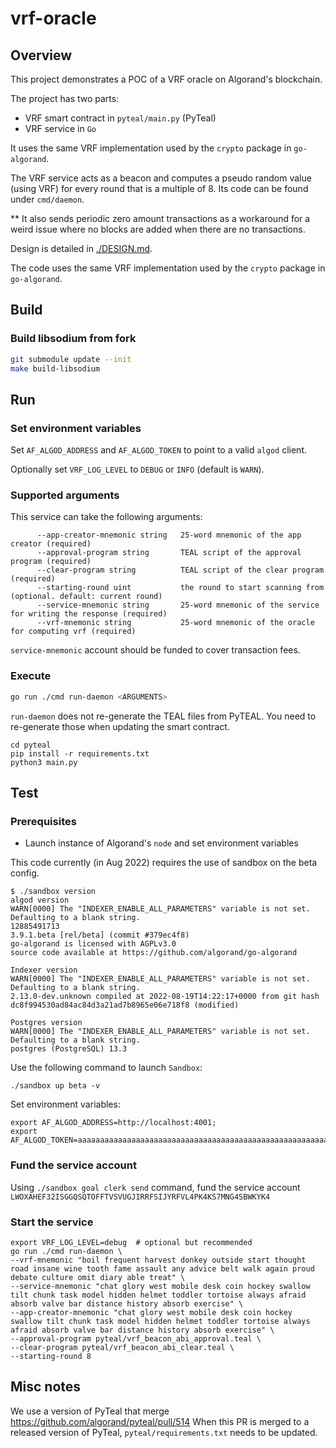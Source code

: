 # vrf-oracle

## Overview

This project demonstrates a POC of a VRF oracle on Algorand's blockchain.

The project has two parts:
* VRF smart contract in `pyteal/main.py` (PyTeal)
* VRF service in `Go`

It uses the same VRF implementation used by the `crypto` package in `go-algorand`.

The VRF service acts as a beacon and computes a pseudo random value (using VRF) for every round that is a multiple of 8. Its code can be found under `cmd/daemon`.

** It also sends periodic zero amount transactions as a workaround for a weird issue where no blocks are added when there are no transactions.

Design is detailed in [./DESIGN.md](DESIGN.md).

The code uses the same VRF implementation used by the `crypto` package in `go-algorand`.

## Build

### Build libsodium from fork

```sh
git submodule update --init
make build-libsodium
```

## Run

### Set environment variables

Set `AF_ALGOD_ADDRESS` and `AF_ALGOD_TOKEN` to point to a valid `algod` client.

Optionally set `VRF_LOG_LEVEL` to `DEBUG` or `INFO` (default is `WARN`).


### Supported arguments

This service can take the following arguments:
```
      --app-creator-mnemonic string   25-word mnemonic of the app creator (required)
      --approval-program string       TEAL script of the approval program (required)
      --clear-program string          TEAL script of the clear program (required)
      --starting-round uint           the round to start scanning from (optional. default: current round)
      --service-mnemonic string       25-word mnemonic of the service for writing the response (required)
      --vrf-mnemonic string           25-word mnemonic of the oracle for computing vrf (required)
```

`service-mnemonic` account should be funded to cover transaction fees.

### Execute

```sh
go run ./cmd run-daemon <ARGUMENTS>
```

`run-daemon` does not re-generate the TEAL files from PyTEAL.
You need to re-generate those when updating the smart contract.

```
cd pyteal
pip install -r requirements.txt
python3 main.py
```

## Test

### Prerequisites

- Launch instance of Algorand's `node` and set environment variables

This code currently (in Aug 2022) requires the use of sandbox on the beta config.

```shell
$ ./sandbox version
algod version
WARN[0000] The "INDEXER_ENABLE_ALL_PARAMETERS" variable is not set. Defaulting to a blank string.
12885491713
3.9.1.beta [rel/beta] (commit #379ec4f8)
go-algorand is licensed with AGPLv3.0
source code available at https://github.com/algorand/go-algorand

Indexer version
WARN[0000] The "INDEXER_ENABLE_ALL_PARAMETERS" variable is not set. Defaulting to a blank string.
2.13.0-dev.unknown compiled at 2022-08-19T14:22:17+0000 from git hash dc8f994530ad84ac84d3a21ad7b8965e06e718f8 (modified)

Postgres version
WARN[0000] The "INDEXER_ENABLE_ALL_PARAMETERS" variable is not set. Defaulting to a blank string.
postgres (PostgreSQL) 13.3
```

Use the following command to launch `Sandbox`:
```shell
./sandbox up beta -v
```

Set environment variables:
```shell
export AF_ALGOD_ADDRESS=http://localhost:4001;
export AF_ALGOD_TOKEN=aaaaaaaaaaaaaaaaaaaaaaaaaaaaaaaaaaaaaaaaaaaaaaaaaaaaaaaaaaaaaaaa;
```

### Fund the service account

Using `./sandbox goal clerk send` command, fund the service account `LWOXAHEF32ISGGQSQTOFFTVSVUGJIRRFSIJYRFVL4PK4KS7MNG4SBWKYK4`

### Start the service

```shell
export VRF_LOG_LEVEL=debug  # optional but recommended
go run ./cmd run-daemon \
--vrf-mnemonic "boil frequent harvest donkey outside start thought road insane wine tooth fame assault any advice belt walk again proud debate culture omit diary able treat" \
--service-mnemonic "chat glory west mobile desk coin hockey swallow tilt chunk task model hidden helmet toddler tortoise always afraid absorb valve bar distance history absorb exercise" \
--app-creator-mnemonic "chat glory west mobile desk coin hockey swallow tilt chunk task model hidden helmet toddler tortoise always afraid absorb valve bar distance history absorb exercise" \
--approval-program pyteal/vrf_beacon_abi_approval.teal \
--clear-program pyteal/vrf_beacon_abi_clear.teal \
--starting-round 8
```

## Misc notes

We use a version of PyTeal that merge https://github.com/algorand/pyteal/pull/514
When this PR is merged to a released version of PyTeal, `pyteal/requirements.txt` needs to be updated.